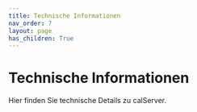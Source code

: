 ```yaml
---
title: Technische Informationen
nav_order: 7
layout: page
has_children: True
---
```


# Technische Informationen

Hier finden Sie technische Details zu calServer.
